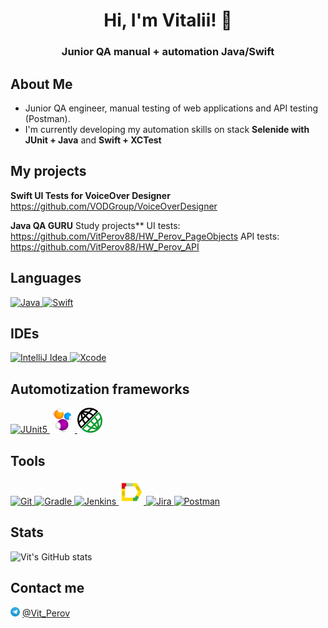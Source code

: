 <h1 align="center">Hi, I'm Vitalii! 👋</h1> 
<h3 align="center">Junior QA manual + automation Java/Swift</h1> 

## About Me
- Junior QA engineer, manual testing of web applications and API testing (Postman).
- I'm currently developing my automation skills on stack **Selenide with JUnit + Java** and **Swift + XCTest**

## My projects
**Swift UI Tests for VoiceOver Designer**
https://github.com/VODGroup/VoiceOverDesigner

**Java QA GURU** Study projects**
UI tests: https://github.com/VitPerov88/HW_Perov_PageObjects
API tests: https://github.com/VitPerov88/HW_Perov_API

## Languages
<a href="https://www.java.com/"> <img src="https://cdn.jsdelivr.net/gh/devicons/devicon@latest/icons/java/java-original.svg" title="Java" alt="Java" width="40" height="40"/> </a> 
<a href="https://www.swift.org/"> <img src="https://cdn.jsdelivr.net/gh/devicons/devicon@latest/icons/swift/swift-original.svg" title="Swift" alt="Swift" width="40" height="40"/> </a> 

## IDEs
<a href="https://www.jetbrains.com/idea/"> <img src="https://cdn.jsdelivr.net/gh/devicons/devicon@latest/icons/intellij/intellij-original.svg" title="IntelliJ Idea" alt="IntelliJ Idea" width="40" height="40"/> </a>
<a href="https://developer.apple.com/xcode/"> <img src="https://cdn.jsdelivr.net/gh/devicons/devicon@latest/icons/xcode/xcode-original.svg" title="Xcode" alt="Xcode" width="40" height="40"/> </a>

## Automotization frameworks
<a href="https://junit.org/junit5"> <img src="https://cdn.jsdelivr.net/gh/devicons/devicon@latest/icons/junit/junit-original.svg" title="JUnit5" alt="JUnit5" width="40" height="40"/> </a>
<a href="https://selenide.org"> <img src="icons/selenide.png" title="Selenide" alt="Selenide" width="40" height="40"/> </a>
<a href="https://rest-assured.io/"> <img src="icons/rest_assured.png" title="REST-assured" alt="REST-assured" width="40" height="40"/> </a>

## Tools
<a href="https://git-scm.com/"> <img src="https://cdn.jsdelivr.net/gh/devicons/devicon@latest/icons/git/git-original.svg" title="Git" alt="Git" width="40" height="40"/> </a> 
<a href="https://gradle.org"> <img src="https://cdn.jsdelivr.net/gh/devicons/devicon@latest/icons/gradle/gradle-original.svg" title="Gradle" alt="Gradle" width="40" height="40"/> </a>
<a href="https://www.jenkins.io"> <img src="https://cdn.jsdelivr.net/gh/devicons/devicon@latest/icons/jenkins/jenkins-original.svg" title="Jenkins" alt="Jenkins" width="40" height="40"/> </a>
<a href="https://allurereport.org/"> <img src="icons/allure_report.svg" title="Allure report" alt="Allure report" width="40" height="40"/> </a>
<a href="https://www.atlassian.com/software/jira"> <img src="https://cdn.jsdelivr.net/gh/devicons/devicon@latest/icons/jira/jira-original.svg" title="Jira" alt="Jira" width="40" height="40"/> </a>
<a href="https://www.postman.com/"> <img src="https://cdn.jsdelivr.net/gh/devicons/devicon@latest/icons/postman/postman-original.svg" title="Postman" alt="Postman" width="40" height="40"/> </a>

## Stats
![Vit's GitHub stats](https://github-readme-stats.vercel.app/api?username=VitPerov88&show_icons=true&bg_color=D3E2FD&title_color=182D71&text_color=182D71&icon_color=B07219)

## Contact me 
<img src="icons/telegram.png" title="Telegram" alt="Telegram" width="15" height="15"/> [@Vit_Perov](https://t.me/Vit_Perov)
